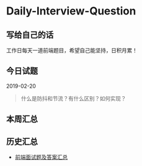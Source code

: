 # Daily-Interview-Question


## 写给自己的话

工作日每天一道前端题目，希望自己能坚持，日积月累！


## 今日试题

2019-02-20

> 什么是防抖和节流？有什么区别？如何实现？


## 本周汇总


## 历史汇总

* [前端面试题及答案汇总](https://github.com/Advanced-Frontend/Daily-Interview-Question/blob/master/datum/summary.md)

